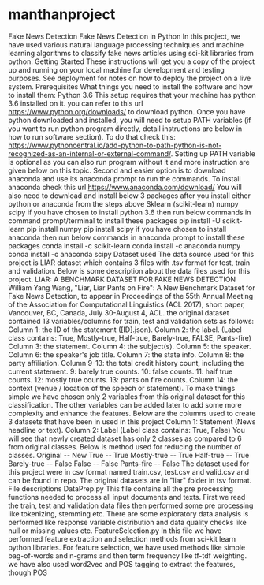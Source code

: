 # manthanproject
 Fake News Detection Fake News Detection in Python  In this project, we have used various natural language processing techniques and machine learning algorithms to classify fake news articles using sci-kit libraries from python.  Getting Started These instructions will get you a copy of the project up and running on your local machine for development and testing purposes. See deployment for notes on how to deploy the project on a live system.  Prerequisites What things you need to install the software and how to install them:  Python 3.6 This setup requires that your machine has python 3.6 installed on it. you can refer to this url https://www.python.org/downloads/ to download python. Once you have python downloaded and installed, you will need to setup PATH variables (if you want to run python program directly, detail instructions are below in how to run software section). To do that check this: https://www.pythoncentral.io/add-python-to-path-python-is-not-recognized-as-an-internal-or-external-command/. Setting up PATH variable is optional as you can also run program without it and more instruction are given below on this topic. Second and easier option is to download anaconda and use its anaconda prompt to run the commands. To install anaconda check this url https://www.anaconda.com/download/ You will also need to download and install below 3 packages after you install either python or anaconda from the steps above Sklearn (scikit-learn) numpy scipy if you have chosen to install python 3.6 then run below commands in command prompt/terminal to install these packages pip install -U scikit-learn pip install numpy pip install scipy if you have chosen to install anaconda then run below commands in anaconda prompt to install these packages conda install -c scikit-learn conda install -c anaconda numpy conda install -c anaconda scipy Dataset used The data source used for this project is LIAR dataset which contains 3 files with .tsv format for test, train and validation. Below is some description about the data files used for this project.  LIAR: A BENCHMARK DATASET FOR FAKE NEWS DETECTION  William Yang Wang, "Liar, Liar Pants on Fire": A New Benchmark Dataset for Fake News Detection, to appear in Proceedings of the 55th Annual Meeting of the Association for Computational Linguistics (ACL 2017), short paper, Vancouver, BC, Canada, July 30-August 4, ACL.  the original dataset contained 13 variables/columns for train, test and validation sets as follows:  Column 1: the ID of the statement ([ID].json). Column 2: the label. (Label class contains: True, Mostly-true, Half-true, Barely-true, FALSE, Pants-fire) Column 3: the statement. Column 4: the subject(s). Column 5: the speaker. Column 6: the speaker's job title. Column 7: the state info. Column 8: the party affiliation. Column 9-13: the total credit history count, including the current statement. 9: barely true counts. 10: false counts. 11: half true counts. 12: mostly true counts. 13: pants on fire counts. Column 14: the context (venue / location of the speech or statement). To make things simple we have chosen only 2 variables from this original dataset for this classification. The other variables can be added later to add some more complexity and enhance the features.  Below are the columns used to create 3 datasets that have been in used in this project  Column 1: Statement (News headline or text). Column 2: Label (Label class contains: True, False) You will see that newly created dataset has only 2 classes as compared to 6 from original classes. Below is method used for reducing the number of classes.  Original -- New True -- True Mostly-true -- True Half-true -- True Barely-true -- False False -- False Pants-fire -- False The dataset used for this project were in csv format named train.csv, test.csv and valid.csv and can be found in repo. The original datasets are in "liar" folder in tsv format.  File descriptions DataPrep.py This file contains all the pre processing functions needed to process all input documents and texts. First we read the train, test and validation data files then performed some pre processing like tokenizing, stemming etc. There are some exploratory data analysis is performed like response variable distribution and data quality checks like null or missing values etc.  FeatureSelection.py In this file we have performed feature extraction and selection methods from sci-kit learn python libraries. For feature selection, we have used methods like simple bag-of-words and n-grams and then term frequency like tf-tdf weighting. we have also used word2vec and POS tagging to extract the features, though POS 
